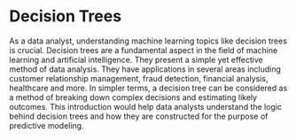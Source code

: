 # Decision Trees 

As a data analyst, understanding machine learning topics like decision trees is crucial. Decision trees are a fundamental aspect in the field of machine learning and artificial intelligence. They present a simple yet effective method of data analysis. They have applications in several areas including customer relationship management, fraud detection, financial analysis, healthcare and more. In simpler terms, a decision tree can be considered as a method of breaking down complex decisions and estimating likely outcomes. This introduction would help data analysts understand the logic behind decision trees and how they are constructed for the purpose of predictive modeling.